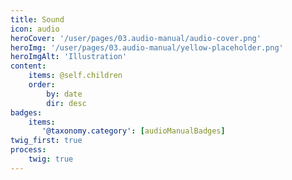 ```yaml
---
title: Sound
icon: audio
heroCover: '/user/pages/03.audio-manual/audio-cover.png'
heroImg: '/user/pages/03.audio-manual/yellow-placeholder.png'
heroImgAlt: 'Illustration'
content:
    items: @self.children
    order:
        by: date
        dir: desc
badges:
    items:
       '@taxonomy.category': [audioManualBadges]
twig_first: true
process:
    twig: true
---
```

